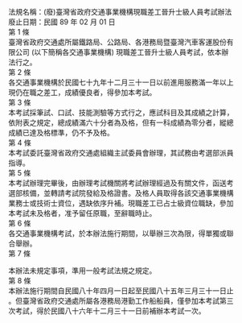 法規名稱：(廢)臺灣省政府交通事業機構現職差工晉升士級人員考試辦法  
廢止日期：民國 89 年 02 月 01 日  
第 1 條  
臺灣省政府交通處所屬鐵路局、公路局、各港務局暨臺灣汽車客運股份有  
限公司 (以下簡稱各交通事業機構) 現職差工晉升士級人員考試，依本辦  
法行之。  
第 2 條  
各交通事業機構於民國七十九年十二月三十一日以前進用服務滿一年以上  
現仍在職之差工，成績優良者，得參加本考試。  
第 3 條  
本考試採筆試、口試、技能測驗等方式行之，應試科目及其成績之計算，  
依附表之規定，總成績滿六十分者為及格，但有一科成績為零分者，縱總  
成績已達及格標準，仍不予及格。  
第 4 條  
本考試委託臺灣省政府交通處組織主試委員會辦理，其試務由考選部派員  
指導。  
第 5 條  
本考試辦理完畢後，由辦理考試機關將考試辦理經過及有關文件，函送考  
選部核備，並轉請考試院發給及格證書。及格人員取得各該交通事業機構  
業務士或技術士資位，遇缺依序升補。現職差工已占士級資位職缺，參加  
本考試未及格者，准予留任原職，至辭職時止。  
第 6 條  
各交通事業機構考試，於本辦法施行期間，以舉辦三次為限，得單獨或聯  
合舉辦。  
第 7 條  


本辦法未規定事項，準用一般考試法規之規定。  
第 8 條  
本辦法施行期間自民國八十年四月一日起至民國八十五年三月三十一日止  
。但臺灣省政府交通處所屬各港務局港勤工作船船員，僅參加本考試第三  
次考試，得於民國八十六年十二月三十一日前補辦本考試一次。  


